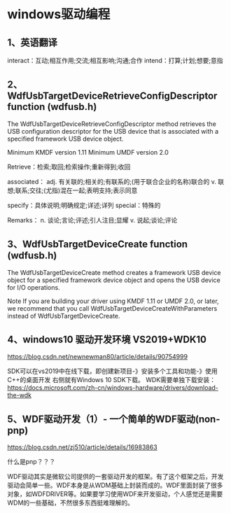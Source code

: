 # windows驱动编程

## 1、英语翻译
interact：互动;相互作用;交流;相互影响;沟通;合作
intend：打算;计划;想要;意指

## 2、WdfUsbTargetDeviceRetrieveConfigDescriptor function (wdfusb.h)
The WdfUsbTargetDeviceRetrieveConfigDescriptor method retrieves the USB configuration descriptor for the USB device that is associated with a specified framework USB device object.

Minimum KMDF version	1.11
Minimum UMDF version	2.0

Retrieve：检索;取回;检索操作;重新得到;收回

associated：
adj.
有关联的;相关的;有联系的;(用于联合企业的名称)联合的
v.
联想;联系;交往;(尤指)混在一起;表明支持;表示同意

specify：具体说明;明确规定;详述;详列
special：特殊的

Remarks：
n.
谈论;言论;评述;引人注目;显耀
v.
说起;谈论;评论

## 3、WdfUsbTargetDeviceCreate function (wdfusb.h)
The WdfUsbTargetDeviceCreate method creates a framework USB device object for a specified framework device object and opens the USB device for I/O operations.

Note  If you are building your driver using KMDF 1.11 or UMDF 2.0, or later, we recommend that you call WdfUsbTargetDeviceCreateWithParameters instead of WdfUsbTargetDeviceCreate.

## 4、windows10 驱动开发环境 VS2019+WDK10
https://blog.csdn.net/newnewman80/article/details/90754999

SDK可以在vs2019中在线下载，即创建新项目-》安装多个工具和功能-》使用C++的桌面开发 右侧就有Windows 10 SDK下载。
WDK需要单独下载安装：https://docs.microsoft.com/zh-cn/windows-hardware/drivers/download-the-wdk


## 5、WDF驱动开发（1）- 一个简单的WDF驱动(non-pnp)
https://blog.csdn.net/zj510/article/details/16983863

什么是pnp？？？

WDF驱动其实是微软公司提供的一套驱动开发的框架。有了这个框架之后，开发驱动会简单一些。WDF本身是从WDM基础上封装而成的。WDF里面封装了很多对象，如WDFDRIVER等。如果要学习使用WDF来开发驱动，个人感觉还是需要WDM的一些基础，不然很多东西挺难理解的。



